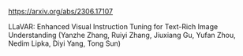 https://arxiv.org/abs/2306.17107

LLaVAR: Enhanced Visual Instruction Tuning for Text-Rich Image Understanding (Yanzhe Zhang, Ruiyi Zhang, Jiuxiang Gu, Yufan Zhou, Nedim Lipka, Diyi Yang, Tong Sun)